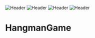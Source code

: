 ![Header](https://img.shields.io/badge/platform-iOS-lightgrey.svg)
![Header](https://img.shields.io/badge/version-0.1-green.svg)
![Header](https://img.shields.io/badge/swift-5.0-orange.svg)
![Header](https://img.shields.io/badge/xCode-10.2-blue.svg)

# HangmanGame
